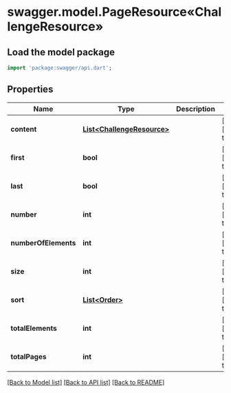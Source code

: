 # swagger.model.PageResource«ChallengeResource»

## Load the model package
```dart
import 'package:swagger/api.dart';
```

## Properties
Name | Type | Description | Notes
------------ | ------------- | ------------- | -------------
**content** | [**List&lt;ChallengeResource&gt;**](ChallengeResource.md) |  | [optional] [default to []]
**first** | **bool** |  | [optional] [default to null]
**last** | **bool** |  | [optional] [default to null]
**number** | **int** |  | [optional] [default to null]
**numberOfElements** | **int** |  | [optional] [default to null]
**size** | **int** |  | [optional] [default to null]
**sort** | [**List&lt;Order&gt;**](Order.md) |  | [optional] [default to []]
**totalElements** | **int** |  | [optional] [default to null]
**totalPages** | **int** |  | [optional] [default to null]

[[Back to Model list]](../README.md#documentation-for-models) [[Back to API list]](../README.md#documentation-for-api-endpoints) [[Back to README]](../README.md)


